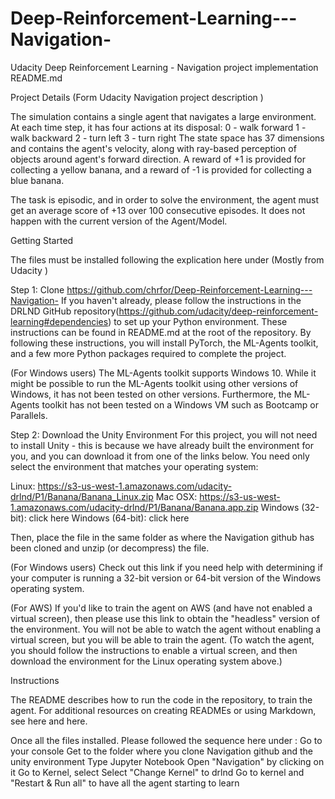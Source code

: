 # Deep-Reinforcement-Learning---Navigation-
Udacity Deep Reinforcement Learning - Navigation project implementation
README.md

Project Details (Form Udacity Navigation project description )

The simulation contains a single agent that navigates a large environment. At each time step, it has four actions at its disposal:
0 - walk forward
1 - walk backward
2 - turn left
3 - turn right
The state space has 37 dimensions and contains the agent's velocity, along with ray-based perception of objects around agent's forward direction. A reward of +1 is provided for collecting a yellow banana, and a reward of -1 is provided for collecting a blue banana.

The task is episodic, and in order to solve the environment, the agent must get an average score of +13 over 100 consecutive episodes. It does not happen with the current version of the Agent/Model.


Getting Started

The files must be installed following the explication here under (Mostly from Udacity )

Step 1: Clone https://github.com/chrfor/Deep-Reinforcement-Learning---Navigation-
If you haven't already, please follow the instructions in the DRLND GitHub repository(https://github.com/udacity/deep-reinforcement-learning#dependencies) to set up your Python environment. These instructions can be found in README.md at the root of the repository. By following these instructions, you will install PyTorch, the ML-Agents toolkit, and a few more Python packages required to complete the project.

(For Windows users) The ML-Agents toolkit supports Windows 10. While it might be possible to run the ML-Agents toolkit using other versions of Windows, it has not been tested on other versions. Furthermore, the ML-Agents toolkit has not been tested on a Windows VM such as Bootcamp or Parallels.

Step 2: Download the Unity Environment
For this project, you will not need to install Unity - this is because we have already built the environment for you, and you can download it from one of the links below. You need only select the environment that matches your operating system:

Linux: https://s3-us-west-1.amazonaws.com/udacity-drlnd/P1/Banana/Banana_Linux.zip
Mac OSX: https://s3-us-west-1.amazonaws.com/udacity-drlnd/P1/Banana/Banana.app.zip
Windows (32-bit): click here
Windows (64-bit): click here

Then, place the file in the same folder as where the Navigation github has been cloned and unzip (or decompress) the file.

(For Windows users) Check out this link if you need help with determining if your computer is running a 32-bit version or 64-bit version of the Windows operating system.

(For AWS) If you'd like to train the agent on AWS (and have not enabled a virtual screen), then please use this link to obtain the "headless" version of the environment. You will not be able to watch the agent without enabling a virtual screen, but you will be able to train the agent. (To watch the agent, you should follow the instructions to enable a virtual screen, and then download the environment for the Linux operating system above.)


Instructions

The README describes how to run the code in the repository, to train the agent. For additional resources on creating READMEs or using Markdown, see here and here.

Once all the files installed. Please followed the sequence here under :
Go to your console 
Get to the folder where you clone Navigation github and the unity environment 
Type Jupyter Notebook 
Open "Navigation" by clicking on it
Go to Kernel, select Select "Change Kernel" to drlnd
Go to kernel and "Restart & Run all" to have all the agent starting to learn

